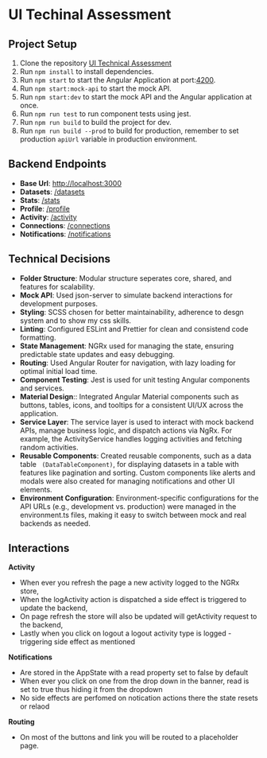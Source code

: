 # UI Techinal Assessment


## Project Setup
1. Clone the repository [UI Technical Assessment](https://github.com/mzwabantu/ui-technical-assessment)
2. Run `npm install` to install dependencies.
3. Run `npm start` to start the Angular Application at port:[4200](http://localhost:4200).
4. Run `npm start:mock-api` to start the mock API.
5. Run `npm start:dev` to start the mock API and the Angular application at once.
6. Run `npm run test` to run component tests using jest.
7. Run `npm run build` to build the project for dev.
8. Run `npm run build --prod` to build for production, remember to set production `apiUrl` variable in production environment.

## Backend Endpoints
- **Base Url**: [http://localhost:3000](http://localhost:3000)
- **Datasets**: [/datasets](http://localhost:3000/datasets)
- **Stats**: [/stats](http://localhost:3000/stats)
- **Profile**: [/profile](http://localhost:3000/profile)
- **Activity**: [/activity](http://localhost:3000/activity)
- **Connections**: [/connections](http://localhost:3000/connections)
- **Notifications**: [/notifications](http://localhost:3000/notifications)

## Technical Decisions
- **Folder Structure**: Modular structure seperates core, shared, and features for scalability.
- **Mock API**: Used json-server to simulate backend interactions for development purposes.
- **Styling**: SCSS chosen for better maintainability, adherence to desgn system and to show my css skills.
- **Linting**: Configured ESLint and Prettier for clean and consistend code formatting.
- **State Management**: NGRx used for managing the state, ensuring predictable state updates and easy debugging.
- **Routing**: Used Angular Router for navigation, with lazy loading for optimal initial load time.
- **Component Testing**: Jest is used for unit testing Angular components and services. 
- **Material Design**:: Integrated Angular Material components such as buttons, tables, icons, and tooltips for a consistent UI/UX across the application. 
- **Service Layer**: The service layer is used to interact with mock backend APIs, manage business logic, and dispatch actions via NgRx. For example, the ActivityService handles logging activities and fetching random activities.
- **Reusable Components**: Created reusable components, such as a data table ` (DataTableComponent)`, for displaying datasets in a table with features like pagination and sorting. Custom components like alerts and modals were also created for managing notifications and other UI elements.
- **Environment Configuration**:  Environment-specific configurations for the API URLs (e.g., development vs. production) were managed in the environment.ts files, making it easy to switch between mock and real backends as needed.


## Interactions
**Activity**
- When ever you refresh the page a new activity logged to the NGRx store, 
- When the logActivity action is dispatched a side effect is triggered to update the backend, 
- On page refresh the store will also be updated will getActivity request to the backend,
- Lastly when you click on logout a logout activity type is logged - triggering side effect as mentioned

**Notifications**
- Are stored in the AppState with a read property set to false by default
- When ever you click on one from the drop down in the banner, read is set to true thus hiding it from the dropdown
- No side effects are perfomed on notication actions there the state resets or relaod

**Routing**
- On most of the buttons and link you will be routed to a placeholder page.


